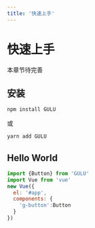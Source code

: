 ```yaml
---
title: '快速上手'
---
```


# 快速上手

本章节待完善

## 安装

```bash
npm install GULU
```

或

```bash
yarn add GULU 
```

## Hello World

```javascript
import {Button} from 'GULU'
import Vue from 'vue'
new Vue({
  el: '#app',
  components: {
    'g-button':Button
  }
})
```